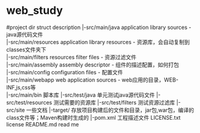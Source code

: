 # web_study
#project dir struct description
|-src/main/java 	application library sources - java源代码文件         
|-src/main/resources 	application library resources - 资源库，会自动复制到classes文件夹下       
|-src/main/filters 	resources filter files - 资源过滤文件     
|-src/main/assembly 	assembly descriptor - 组件的描述配置，如何打包      
|-src/main/config 	configuration files - 配置文件  
|-src/main/webapp 	web application sources - web应用的目录，WEB-INF,js,css等      
|-src/main/bin 	脚本库
|-src/test/java 	单元测试java源代码文件
|-src/test/resources 	测试需要的资源库
|-src/test/filters 	测试资源过滤库
|-src/site 	一些文档
|-target/ 	存放项目构建后的文件和目录，jar包,war包，编译的class文件等；Maven构建时生成的
|-pom.xml 	工程描述文件
LICENSE.txt 	license
README.md 	read me 
